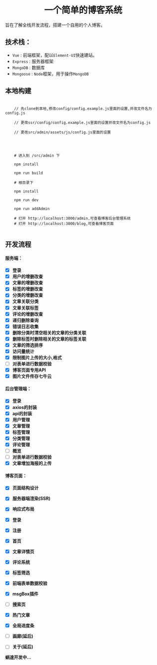 <h1 align="center">一个简单的博客系统</h1>
<p>旨在了解全栈开发流程，搭建一个自用的个人博客。</p>

<h2>技术栈：</h2>  
<ul>
  <li><code>Vue</code> : 前端框架，配以<code>Element-UI</code>快速建站。</li>
  <li><code>Express</code> : 服务器框架</li>
  <li><code>MongoDB</code> : 数据库</li>
  <li><code>Mongoose</code> : <code>Node</code>框架，用于操作<code>MongoDB</code></li>
</ul>

<h2>本地构建</h2>

<pre>
  <code>
    // 先clone到本地,修改config/config.example.js里面的设置,并改文件名为config.js

    // 更改ssr/config/config.example.js里面的设置并改文件名为config.js

    // 更改src/admin/assets/js/config.js里面的设置
    
  </code>
</pre>

<pre>
  <code>
    # 进入到 /src/admin 下

    npm install

    npm run build

    # 根目录下

    npm install

    npm run dev

    npm run addAdmin
    
    # 打开 http://localhost:3000/admin,可查看博客后台管理系统
    # 打开 http://localhost:3000/blog,可查看博客页面
  </code>
</pre>

<h2>开发流程</h2>
<h4>服务端：<h4>

  - [X] 登录
  - [X] 用户的增删改查
  - [X] 文章的增删改查
  - [X] 标签的增删改查
  - [X] 分类的增删改查
  - [X] 文章关联分类
  - [X] 文章关联标签
  - [X] 评论的增删改查
  - [X] 递归删除查询
  - [X] 错误日志收集
  - [X] 删除分类时清空相关的文章的分类关联
  - [X] 删除标签时删除相关的文章的标签关联
  - [X] 文章的筛选排序
  - [X] 访问量统计
  - [X] 限制图片上传的大小,格式
  - [ ] 对表单进行数据校验
  - [X] 博客页面专用API
  - [X] 图片文件传存七牛云

<h4>后台管理端：<h4>  

  - [X] 登录  
  - [X] axios的封装
  - [X] api的封装
  - [X] 用户管理  
  - [X] 文章管理  
  - [X] 标签管理  
  - [X] 分类管理
  - [X] 评论管理
  - [ ] 概览  
  - [ ] 对表单进行数据校验  
  - [X] 文章增加海报的上传

<h4>博客页面：<h4>  

  - [X] 页面结构设计  
  - [X] 服务器端渲染(SSR) 
  - [X] 响应式布局
  - [X] 登录
  - [X] 注册
  - [X] 首页
  - [X] 文章详情页
  - [X] 评论系统
  - [X] 标签筛选
  - [X] 前端表单数据校验
  - [X] msgBox插件
  - [ ] 搜索页
  - [X] 热门文章
  - [X] 全局进度条
  - [ ] 画廊(延后)
  - [ ] 关于(延后)


<p>蜗速开发中...</p>